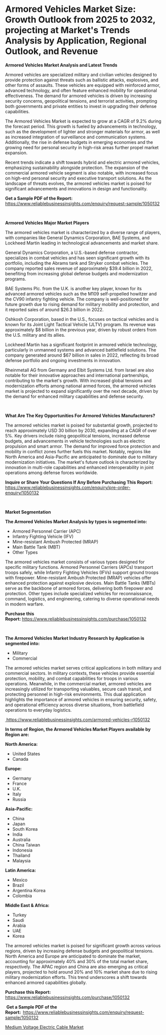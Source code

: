 <p><h1>Armored Vehicles Market Size: Growth Outlook from 2025 to 2032, projecting at Market's Trends Analysis by Application, Regional Outlook, and Revenue</h1></p><p><strong>Armored Vehicles Market Analysis and Latest Trends</strong></p>
<p><p>Armored vehicles are specialized military and civilian vehicles designed to provide protection against threats such as ballistic attacks, explosives, and other forms of assaults. These vehicles are equipped with reinforced armor, advanced technology, and often feature enhanced mobility for operational effectiveness. The demand for armored vehicles is driven by increasing security concerns, geopolitical tensions, and terrorist activities, prompting both governments and private entities to invest in upgrading their defense capabilities.</p><p>The Armored Vehicles Market is expected to grow at a CAGR of 9.2% during the forecast period. This growth is fueled by advancements in technology, such as the development of lighter and stronger materials for armor, as well as increased integration of surveillance and communication systems. Additionally, the rise in defense budgets in emerging economies and the growing need for personal security in high-risk areas further propel market expansion.</p><p>Recent trends indicate a shift towards hybrid and electric armored vehicles, emphasizing sustainability alongside protection. The expansion of the commercial armored vehicle segment is also notable, with increased focus on high-end personal security and executive transport solutions. As the landscape of threats evolves, the armored vehicles market is poised for significant advancements and innovations in design and functionality.</p></p>
<p><strong>Get a Sample PDF of the Report:&nbsp;</strong> <a href="https://www.reliablebusinessinsights.com/enquiry/request-sample/1050132?utm_campaign=3385&utm_medium=2&utm_source=Github&utm_content=ia&utm_term=29032025&utm_id=armored-vehicles">https://www.reliablebusinessinsights.com/enquiry/request-sample/1050132</a></p>
<p>&nbsp;</p>
<p><strong>Armored Vehicles Major Market Players</strong></p>
<p><p>The armored vehicles market is characterized by a diverse range of players, with companies like General Dynamics Corporation, BAE Systems, and Lockheed Martin leading in technological advancements and market share. </p><p>General Dynamics Corporation, a U.S.-based defense contractor, specializes in combat vehicles and has seen significant growth with its portfolio, including the Abrams tank and Stryker combat vehicles. The company reported sales revenue of approximately $39.4 billion in 2022, benefiting from increasing global defense budgets and modernization programs.</p><p>BAE Systems Plc. from the U.K. is another key player, known for its advanced armored vehicles such as the M109 self-propelled howitzer and the CV90 infantry fighting vehicle. The company is well-positioned for future growth due to rising demand for military mobility and protection, and it reported sales of around $26.3 billion in 2022.</p><p>Oshkosh Corporation, based in the U.S., focuses on tactical vehicles and is known for its Joint Light Tactical Vehicle (JLTV) program. Its revenue was approximately $8 billion in the previous year, driven by robust orders from the U.S. military and its allies.</p><p>Lockheed Martin has a significant footprint in armored vehicle technology, particularly in unmanned systems and advanced battlefield solutions. The company generated around $67 billion in sales in 2022, reflecting its broad defense portfolio and ongoing investments in innovation.</p><p>Rheinmetall AG from Germany and Elbit Systems Ltd. from Israel are also notable for their innovative approaches and international partnerships, contributing to the market's growth. With increased global tensions and modernization efforts among national armed forces, the armored vehicles market is projected to expand significantly over the next decade, driven by the demand for enhanced military capabilities and defense security.</p></p>
<p>&nbsp;</p>
<p><strong>What Are The Key Opportunities For Armored Vehicles Manufacturers?</strong></p>
<p><p>The armored vehicles market is poised for substantial growth, projected to reach approximately USD 30 billion by 2030, expanding at a CAGR of over 5%. Key drivers include rising geopolitical tensions, increased defense budgets, and advancements in vehicle technologies such as electric propulsion and smart armor. The demand for improved force protection and mobility in conflict zones further fuels this market. Notably, regions like North America and Asia-Pacific are anticipated to dominate due to military modernization initiatives. The market's future outlook is characterized by innovation in multi-role capabilities and enhanced interoperability in joint operations among defense forces worldwide.</p></p>
<p><strong>Inquire or Share Your Questions If Any Before Purchasing This Report:</strong> <a href="https://www.reliablebusinessinsights.com/enquiry/pre-order-enquiry/1050132?utm_campaign=3385&utm_medium=2&utm_source=Github&utm_content=ia&utm_term=29032025&utm_id=armored-vehicles">https://www.reliablebusinessinsights.com/enquiry/pre-order-enquiry/1050132</a></p>
<p>&nbsp;</p>
<p><strong>Market Segmentation</strong></p>
<p><strong>The Armored Vehicles Market Analysis by types is segmented into:</strong></p>
<p><ul><li>Armored Personnel Carrier (APC)</li><li>Infantry Fighting Vehicle (IFV)</li><li>Mine-resistant Ambush Protected (MRAP)</li><li>Main Battle Tank (MBT)</li><li>Other Types</li></ul></p>
<p><p>The armored vehicles market consists of various types designed for specific military functions. Armored Personnel Carriers (APCs) transport troops safely, while Infantry Fighting Vehicles (IFVs) support ground troops with firepower. Mine-resistant Ambush Protected (MRAP) vehicles offer enhanced protection against explosive devices. Main Battle Tanks (MBTs) serve as the backbone of armored forces, delivering both firepower and protection. Other types include specialized vehicles for reconnaissance, command, logistics, and engineering, catering to diverse operational needs in modern warfare.</p></p>
<p><strong>Purchase this Report:&nbsp;</strong><a href="https://www.reliablebusinessinsights.com/purchase/1050132?utm_campaign=3385&utm_medium=2&utm_source=Github&utm_content=ia&utm_term=29032025&utm_id=armored-vehicles">https://www.reliablebusinessinsights.com/purchase/1050132</a></p>
<p>&nbsp;</p>
<p><strong>The Armored Vehicles Market Industry Research by Application is segmented into:</strong></p>
<p><ul><li>Military</li><li>Commercial</li></ul></p>
<p><p>The armored vehicles market serves critical applications in both military and commercial sectors. In military contexts, these vehicles provide essential protection, mobility, and combat capabilities for troops in various operations. Meanwhile, in the commercial market, armored vehicles are increasingly utilized for transporting valuables, secure cash transit, and protecting personnel in high-risk environments. This dual application highlights the importance of armored vehicles in ensuring security, safety, and operational efficiency across diverse situations, from battlefield operations to everyday logistics.</p></p>
<p><a href="https://www.reliablebusinessinsights.com/armored-vehicles-r1050132?utm_campaign=3385&utm_medium=2&utm_source=Github&utm_content=ia&utm_term=29032025&utm_id=armored-vehicles">&nbsp;https://www.reliablebusinessinsights.com/armored-vehicles-r1050132</a></p>
<p><strong>In terms of Region, the Armored Vehicles Market Players available by Region are:</strong></p>
<p>
    <p> <strong> North America: </strong>
        <ul>
            <li>United States</li>
            <li>Canada</li>
        </ul>
        </p> 
    <p> <strong> Europe: </strong>
        <ul>
            <li>Germany</li>
            <li>France</li>
            <li>U.K.</li>
            <li>Italy</li>
            <li>Russia</li>
        </ul>
        </p> 
    <p> <strong> Asia-Pacific: </strong>
        <ul>
            <li>China</li>
            <li>Japan</li>
            <li>South Korea</li>
            <li>India</li>
            <li>Australia</li>
            <li>China Taiwan</li>
            <li>Indonesia</li>
            <li>Thailand</li>
            <li>Malaysia</li>
        </ul>
        </p> 
    <p> <strong> Latin America: </strong>
        <ul>
            <li>Mexico</li>
            <li>Brazil</li>
            <li>Argentina Korea</li>
            <li>Colombia</li>
        </ul>
        </p> 
    <p> <strong> Middle East & Africa: </strong>
        <ul>
            <li>Turkey</li>
            <li>Saudi</li>
            <li>Arabia</li>
            <li>UAE</li>
            <li>Korea</li>
        </ul>
    </p>
    </p>
<p><p>The armored vehicles market is poised for significant growth across various regions, driven by increasing defense budgets and geopolitical tensions. North America and Europe are anticipated to dominate the market, accounting for approximately 40% and 30% of the total market share, respectively. The APAC region and China are also emerging as critical players, projected to hold around 20% and 10% market share due to rising military modernization efforts. This trend underscores a shift towards enhanced armored capabilities globally.</p></p>
<p><strong>Purchase this Report: </strong><a href="https://www.reliablebusinessinsights.com/purchase/1050132?utm_campaign=3385&utm_medium=2&utm_source=Github&utm_content=ia&utm_term=29032025&utm_id=armored-vehicles">https://www.reliablebusinessinsights.com/purchase/1050132</a></p>
<p>&nbsp;<strong>Get a Sample PDF of the Report:&nbsp;&nbsp;</strong><a href="https://www.reliablebusinessinsights.com/enquiry/request-sample/1050132?utm_campaign=3385&utm_medium=2&utm_source=Github&utm_content=ia&utm_term=29032025&utm_id=armored-vehicles">https://www.reliablebusinessinsights.com/enquiry/request-sample/1050132</a></p>
<p><strong></strong></p>
<p><p><a href="https://github.com/yepezkommakp/Market-Research-Report-List-1/blob/main/medium-voltage-electric-cable-market.md?utm_campaign=3385&utm_medium=2&utm_source=Github&utm_content=ia&utm_term=29032025&utm_id=armored-vehicles">Medium Voltage Electric Cable Market</a></p></p>